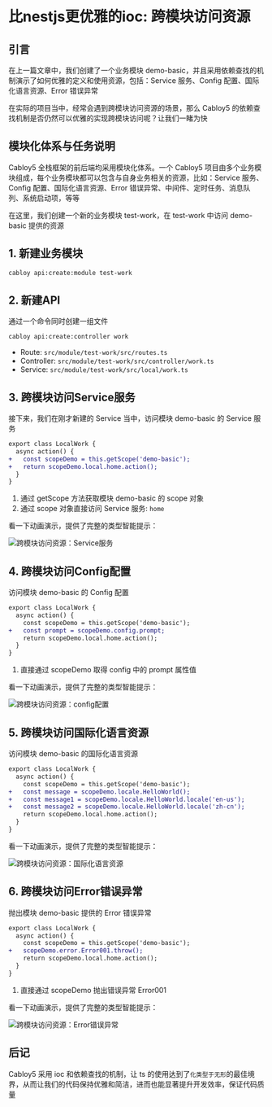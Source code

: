 # 比nestjs更优雅的ioc: 跨模块访问资源

## 引言

在上一篇文章中，我们创建了一个业务模块 demo-basic，并且采用依赖查找的机制演示了如何优雅的定义和使用资源，包括：Service 服务、Config 配置、国际化语言资源、Error 错误异常

在实际的项目当中，经常会遇到跨模块访问资源的场景，那么 Cabloy5 的依赖查找机制是否仍然可以优雅的实现跨模块访问呢？让我们一睹为快

## 模块化体系与任务说明

Cabloy5 全栈框架的前后端均采用模块化体系。一个 Cabloy5 项目由多个业务模块组成，每个业务模块都可以包含与自身业务相关的资源，比如：Service 服务、Config 配置、国际化语言资源、Error 错误异常、中间件、定时任务、消息队列、系统启动项，等等

在这里，我们创建一个新的业务模块 test-work，在 test-work 中访问 demo-basic 提供的资源

## 1. 新建业务模块

```bash
cabloy api:create:module test-work
```

## 2. 新建API

通过一个命令同时创建一组文件

```bash
cabloy api:create:controller work
```

- Route: `src/module/test-work/src/routes.ts`
- Controller: `src/module/test-work/src/controller/work.ts`
- Service: `src/module/test-work/src/local/work.ts`

## 3. 跨模块访问Service服务

接下来，我们在刚才新建的 Service 当中，访问模块 demo-basic 的 Service 服务

```diff
export class LocalWork {
  async action() {
+   const scopeDemo = this.getScope('demo-basic');
+   return scopeDemo.local.home.action();
  }
}
```

1. 通过 getScope 方法获取模块 demo-basic 的 scope 对象
2. 通过 scope 对象直接访问 Service 服务: `home`

看一下动画演示，提供了完整的类型智能提示：

![跨模块访问资源：Service服务](./images/cross-module-localbean.gif)

## 4. 跨模块访问Config配置

访问模块 demo-basic 的 Config 配置

```diff
export class LocalWork {
  async action() {
    const scopeDemo = this.getScope('demo-basic');
+   const prompt = scopeDemo.config.prompt;
    return scopeDemo.local.home.action();
  }
}
```

1. 直接通过 scopeDemo 取得 config 中的 prompt 属性值

看一下动画演示，提供了完整的类型智能提示：

![跨模块访问资源：config配置](./images/cross-module-config.gif)

## 5. 跨模块访问国际化语言资源

访问模块 demo-basic 的国际化语言资源

```diff
export class LocalWork {
  async action() {
    const scopeDemo = this.getScope('demo-basic');
+   const message = scopeDemo.locale.HelloWorld();
+   const message1 = scopeDemo.locale.HelloWorld.locale('en-us');
+   const message2 = scopeDemo.locale.HelloWorld.locale('zh-cn');
    return scopeDemo.local.home.action();
  }
}
```

看一下动画演示，提供了完整的类型智能提示：

![跨模块访问资源：国际化语言资源](./images/cross-module-locale.gif)

## 6. 跨模块访问Error错误异常

抛出模块 demo-basic 提供的 Error 错误异常

```diff
export class LocalWork {
  async action() {
    const scopeDemo = this.getScope('demo-basic');
+   scopeDemo.error.Error001.throw();
    return scopeDemo.local.home.action();
  }
}
```

1. 直接通过 scopeDemo 抛出错误异常 Error001

看一下动画演示，提供了完整的类型智能提示：

![跨模块访问资源：Error错误异常](./images/cross-module-error.gif)

## 后记

Cabloy5 采用 ioc 和依赖查找的机制，让 ts 的使用达到了`化类型于无形`的最佳境界，从而让我们的代码保持优雅和简洁，进而也能显著提升开发效率，保证代码质量
